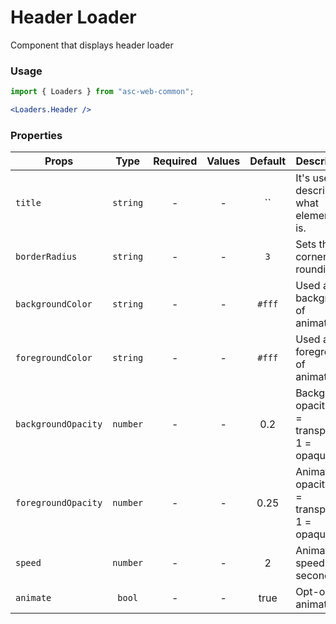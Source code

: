 # Header Loader

Component that displays header loader

### Usage

```js
import { Loaders } from "asc-web-common";
```

```jsx
<Loaders.Header />
```

### Properties

| Props               |   Type   | Required | Values | Default | Description                                      |
| ------------------- | :------: | :------: | :----: | :-----: | ------------------------------------------------ |
| `title`             | `string` |    -     |   -    |   ``    | It's used to describe what element it is.        |
| `borderRadius`      | `string` |    -     |   -    |   `3`   | Sets the corners rounding                        |
| `backgroundColor`   | `string` |    -     |   -    | `#fff`  | Used as background of animation                  |
| `foregroundColor`   | `string` |    -     |   -    | `#fff`  | Used as the foreground of animation              |
| `backgroundOpacity` | `number` |    -     |   -    |   0.2   | Background opacity (0 = transparent, 1 = opaque) |
| `foregroundOpacity` | `number` |    -     |   -    |  0.25   | Animation opacity (0 = transparent, 1 = opaque)  |
| `speed`             | `number` |    -     |   -    |    2    | Animation speed in seconds                       |
| `animate`           |  `bool`  |    -     |   -    |  true   | Opt-out of animations                            |
